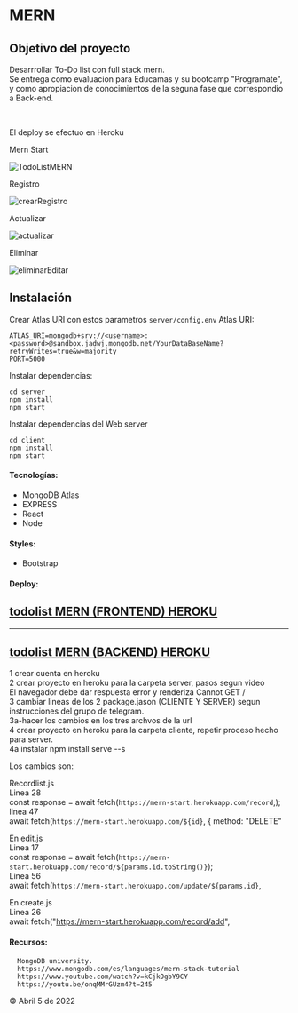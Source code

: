 <h1>MERN</h1>

<h2>Objetivo del proyecto</h2>
<p>Desarrrollar To-Do list con full stack mern.</br>
Se entrega como evaluacion para Educamas y su bootcamp "Programate", y como apropiacion de conocimientos de la seguna fase que correspondio a Back-end.</p></br>

El deploy se efectuo en Heroku</br>

Mern Start

![TodoListMERN](https://user-images.githubusercontent.com/97111500/161640774-0fac92b1-0e9e-424e-825b-35b5030d067b.png)


Registro

![crearRegistro](https://user-images.githubusercontent.com/97111500/161640808-b6eec84e-6ab9-4992-ac64-abb4d80179bb.png)


Actualizar


![actualizar](https://user-images.githubusercontent.com/97111500/161640834-29ebb3ba-d2af-4c67-bd99-7b03678a37cd.png)

Eliminar 

![eliminarEditar](https://user-images.githubusercontent.com/97111500/161640861-739c189a-9882-440e-83e0-0041e8028e72.png)


## Instalación

Crear Atlas URI con estos parametros `server/config.env` Atlas URI:
```
ATLAS_URI=mongodb+srv://<username>:<password>@sandbox.jadwj.mongodb.net/YourDataBaseName?retryWrites=true&w=majority
PORT=5000
```
Instalar dependencias:
```
cd server
npm install
npm start
```

Instalar dependencias del Web server
```
cd client
npm install
npm start
```

#### Tecnologías:

- MongoDB Atlas
- EXPRESS
- React
- Node
 
#### Styles: 
- Bootstrap


#### Deploy:

## [todolist MERN (FRONTEND) HEROKU](https://mern-start-client.herokuapp.com/)
___
## [todolist MERN (BACKEND) HEROKU](https://mern-start.herokuapp.com/)
1 crear cuenta en heroku<br/>
2 crear proyecto en heroku para la carpeta server, pasos segun video<br/>
El navegador debe dar respuesta error y  renderiza Cannot GET / <br/>
3 cambiar lineas de los 2 package.jason (CLIENTE Y SERVER) segun instrucciones del grupo de telegram. <br/>
3a-hacer los cambios en los tres archvos de la url <br/>
4 crear proyecto en heroku para la carpeta cliente, repetir proceso hecho para server. <br/>
4a instalar npm install serve --s <br/>

Los cambios son:<br/> 

Recordlist.js<br/>
Linea 28<br/>
const response = await fetch(`https://mern-start.herokuapp.com/record`,);<br/>
linea 47<br/>
await fetch(`https://mern-start.herokuapp.com/${id}`, {
     method: "DELETE"<br/>

En edit.js<br/>
Linea 17<br/>
const response = await fetch(`https://mern-start.herokuapp.com/record/${params.id.toString()}`);<br/>
Linea 56<br/>
await fetch(`https://mern-start.herokuapp.com/update/${params.id}`, <br/>

En create.js<br/>
Linea 26<br/>
await fetch("https://mern-start.herokuapp.com/record/add", <br/>

#### Recursos:
      MongoDB university.
      https://www.mongodb.com/es/languages/mern-stack-tutorial
      https://www.youtube.com/watch?v=kCjkOgbY9CY
      https://youtu.be/onqMMrGUzm4?t=245

&copy; Abril 5 de 2022



